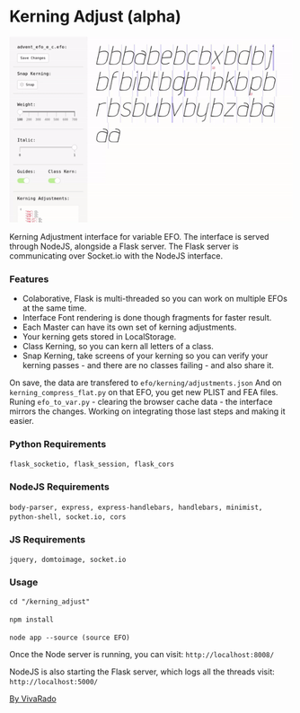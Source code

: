 Kerning Adjust (alpha)
===================

![Screenshot](https://github.com/VivaRado/VRD-Typography-Library/blob/master/Lib/kerning_adjust/assets/img/kerning_adjust_preview.gif)

Kerning Adjustment interface for variable EFO.
The interface is served through NodeJS, alongside a Flask server.
The Flask server is communicating over Socket.io with the NodeJS interface.

### Features

 - Colaborative, Flask is multi-threaded so you can work on multiple EFOs at the same time.
 - Interface Font rendering is done though fragments for faster result.
 - Each Master can have its own set of kerning adjustments.
 - Your kerning gets stored in LocalStorage.
 - Class Kerning, so you can kern all letters of a class.
 - Snap Kerning, take screens of your kerning so you can verify your kerning passes - and there are no classes failing - and also share it.

On save, the data are transfered to ```efo/kerning/adjustments.json```
And on ```kerning_compress_flat.py``` on that EFO, you get new PLIST and FEA files.
Runing ```efo_to_var.py``` - clearing the browser cache data - the interface mirrors the changes.
Working on integrating those last steps and making it easier.
 
### Python Requirements

```flask_socketio, flask_session, flask_cors```

### NodeJS Requirements

```body-parser, express, express-handlebars, handlebars, minimist, python-shell, socket.io, cors```

### JS Requirements

```jquery, domtoimage, socket.io```

### Usage

```
cd "/kerning_adjust"

npm install

node app --source (source EFO)
```

Once the Node server is running, you can visit: ```http://localhost:8008/```

NodeJS is also starting the Flask server, which logs all the threads visit: ```http://localhost:5000/```


[By VivaRado](https://www.vivarado.com)
